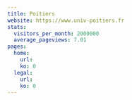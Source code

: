 ```yaml
---
title: Poitiers
website: https://www.univ-poitiers.fr
stats:
  visitors_per_month: 2000000
  average_pageviews: 7.01
pages:
  home: 
    url: 
    ko: 0
  legal: 
    url: 
    ko: 0
---
```


